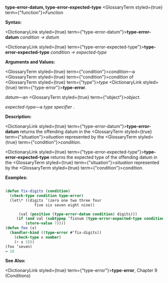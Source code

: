 **type-error-datum, type-error-expected-type** <GlossaryTerm styled={true} term={"function"}><i>Function</i></GlossaryTerm> 



**Syntax:** 



<DictionaryLink styled={true} term={"type-error-datum"}><b>type-error-datum</b></DictionaryLink> *condition → datum* 



<DictionaryLink styled={true} term={"type-error-expected-type"}><b>type-error-expected-type</b></DictionaryLink> *condition → expected-type* 



**Arguments and Values:** 



<GlossaryTerm styled={true} term={"condition"}><i>condition</i></GlossaryTerm>—a <GlossaryTerm styled={true} term={"condition"}><i>condition</i></GlossaryTerm> of <GlossaryTerm styled={true} term={"type"}><i>type</i></GlossaryTerm> <DictionaryLink styled={true} term={"type-error"}><b>type-error</b></DictionaryLink>. 



*datum*—an <GlossaryTerm styled={true} term={"object"}><i>object</i></GlossaryTerm>. 



*expected-type*—a *type specifier* . 



**Description:** 



<DictionaryLink styled={true} term={"type-error-datum"}><b>type-error-datum</b></DictionaryLink> returns the offending datum in the <GlossaryTerm styled={true} term={"situation"}><i>situation</i></GlossaryTerm> represented by the <GlossaryTerm styled={true} term={"condition"}><i>condition</i></GlossaryTerm>. 



<DictionaryLink styled={true} term={"type-error-expected-type"}><b>type-error-expected-type</b></DictionaryLink> returns the expected type of the offending datum in the <GlossaryTerm styled={true} term={"situation"}><i>situation</i></GlossaryTerm> represented by the <GlossaryTerm styled={true} term={"condition"}><i>condition</i></GlossaryTerm>. 



**Examples:**
```lisp

(defun fix-digits (condition) 
  (check-type condition type-error) 
  (let\* ((digits ’(zero one two three four 
			 five six seven eight nine))  

	  (val (position (type-error-datum condition) digits))) 
	 (if (and val (subtypep ’fixnum (type-error-expected-type condition))) 
	     (store-value 7)))) 
(defun foo (x) 
  (handler-bind ((type-error #’fix-digits)) 
    (check-type x number) 
    (+ x 3))) 
(foo ’seven) 
→ 10 

```
**See Also:** 



<DictionaryLink styled={true} term={"type-error"}><b>type-error</b></DictionaryLink>, Chapter 9 (Conditions) 



